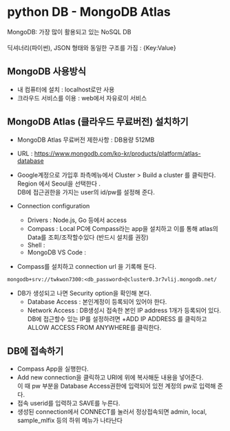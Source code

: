 # python DB - MongoDB Atlas

MongoDB: 가장 많이 활용되고 있는 NoSQL DB  
<br>
딕셔너리(파이썬), JSON 형태와 동일한 구조를 가짐 : {Key:Value}  

## MongoDB 사용방식
- 내 컴퓨터에 설치 : localhost로만 사용
- 크라우드 서비스를 이용 : web에서 자유로이 서비스

## MongoDB Atlas (클라우드 무료버전) 설치하기
- MongoDB Atlas 무료버전 제한사항 : DB용량 512MB
- URL : https://www.mongodb.com/ko-kr/products/platform/atlas-database  

- Google계정으로 가입후 좌측메뉴에서 Cluster > Build a cluster 를 클릭한다.  
Region 에서 Seoul을 선택한다 .  
DB에 접근권한을 가지는 user의 id/pw를 설정해 준다. 

- Connection configuration  
    - Drivers : Node.js, Go 등에서 access
    - Compass : Local PC에 Compass라는 app을 설치하고 이를 통해 atlas의 Data를 조회/조작할수있다 (반드시 설치를 권장) 
    - Shell :
    - MongoDB VS Code : 

- Compass를 설치하고 connection url 을 기록해 둔다.
```
mongodb+srv://twkwon7300:<db_password>@cluster0.3r7vlij.mongodb.net/
```
- DB가 생성되고 나면 Security option을 확인해 본다.
    - Database Access : 본인계정이 등록되어 있어야 한다.
    - Network Access : DB생성시 접속한 본인 IP address 1개가 등록되어 있다.  
    DB에 접근할수 있는 IP를 설정하려면 +ADD IP ADDRESS 를 클릭하고 ALLOW ACCESS FROM ANYWHERE를 클릭한다.   

## DB에 접속하기
- Compass App을 실행한다. 
- Add new connection을 클릭하고 URI에 위에 복사해둔 내용을 넣어준다.  
이 때 pw 부분을 Database Access권한에 입력되어 있전 계정의 pw로 입력해 준다.
- 접속 userid를 입력하고 SAVE를 누른다. 
- 생성된 connection에서 CONNECT를 눌러서 정상접속되면 admin, local, sample_mlfix 등의 하위 메뉴가 나타난다
